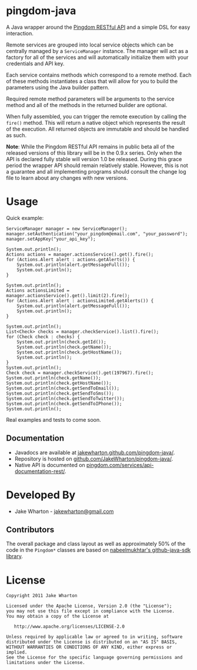 pingdom-java
============

A Java wrapper around the [Pingdom RESTful API][1] and a simple DSL for easy
interaction.

Remote services are grouped into local service objects which can be centrally
managed by a `ServiceManager` instance. The manager will act as a factory for
all of the services and will automatically initialize them with your
credentials and API key.

Each service contains methods which correspond to a remote method. Each of
these methods instantiates a class that will allow for you to build the
parameters using the Java builder pattern.

Required remote method parameters will be arguments to the service method and
all of the methods in the returned builder are optional.

When fully assembled, you can trigger the remote execution by calling the
`fire()` method. This will return a native object which represents the result
of the execution. All returned objects are immutable and should be handled
as such.


**Note**: While the Pingdom RESTful API remains in public beta all of the
released versions of this library will be in the 0.9.x series. Only when the
API is declared fully stable will version 1.0 be released. During this grace
period the wrapper API should remain relatively stable. However, this is not a
guarantee and all implementing programs should consult the change log file to
learn about any changes with new versions.



Usage
=====

Quick example:

    ServiceManager manager = new ServiceManager();
    manager.setAuthentication("your_pingdom@email.com", "your_password");
    manager.setAppKey("your_api_key");
    
    System.out.println();
    Actions actions = manager.actionsService().get().fire();
    for (Actions.Alert alert : actions.getAlerts()) {
    	System.out.println(alert.getMessageFull());
    	System.out.println();
    }
    
    System.out.println();
    Actions actionsLimited = manager.actionsService().get().limit(2).fire();
    for (Actions.Alert alert : actionsLimited.getAlerts()) {
    	System.out.println(alert.getMessageFull());
    	System.out.println();
    }
    
    System.out.println();
    List<Check> checks = manager.checkService().list().fire();
    for (Check check : checks) {
    	System.out.println(check.getId());
    	System.out.println(check.getName());
    	System.out.println(check.getHostName());
    	System.out.println();
    }
    System.out.println();
    Check check = manager.checkService().get(197967).fire();
    System.out.println(check.getName());
    System.out.println(check.getHostName());
    System.out.println(check.getSendToEmail());
    System.out.println(check.getSendToSms());
    System.out.println(check.getSendToTwitter());
    System.out.println(check.getSendToIPhone());
    System.out.println();

Real examples and tests to come soon.


Documentation
-------------

 * Javadocs are available at [jakewharton.github.com/pingdom-java/][2].
 * Repository is hosted on [github.com/JakeWharton/pingdom-java/][3].
 * Native API is documented on [pingdom.com/services/api-documentation-rest/][4].



Developed By
============

* Jake Wharton - <jakewharton@gmail.com>


Contributors
------------

The overall package and class layout as well as approximately 50% of the code
in the `Pingdom*` classes are based on [nabeelmukhtar's github-java-sdk
library][5].



License
=======

    Copyright 2011 Jake Wharton

    Licensed under the Apache License, Version 2.0 (the "License");
    you may not use this file except in compliance with the License.
    You may obtain a copy of the License at

       http://www.apache.org/licenses/LICENSE-2.0

    Unless required by applicable law or agreed to in writing, software
    distributed under the License is distributed on an "AS IS" BASIS,
    WITHOUT WARRANTIES OR CONDITIONS OF ANY KIND, either express or implied.
    See the License for the specific language governing permissions and
    limitations under the License.




 [1]: http://www.pingdom.com/services/api/
 [2]: http://jakewharton.github.com/pingdom-java/
 [3]: https://github.com/JakeWharton/pingdom-java/
 [4]: http://www.pingdom.com/services/api-documentation-rest/
 [5]: https://github.com/nabeelmukhtar/github-java-sdk
